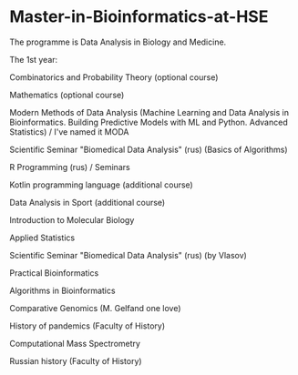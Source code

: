 # Master-in-Bioinformatics-at-HSE

The programme is Data Analysis in Biology and Medicine.

The 1st year:

Combinatorics and Probability Theory (optional course) 

Mathematics (optional course)

Modern Methods of Data Analysis (Machine Learning and Data Analysis in Bioinformatics. Building Predictive Models with ML and Python. Advanced Statistics) / I've named it MODA

Scientific Seminar "Biomedical Data Analysis" (rus) (Basics of Algorithms)

R Programming (rus) / Seminars

Kotlin programming language (additional course)

Data Analysis in Sport (additional course)

Introduction to Molecular Biology

Applied Statistics

Scientific Seminar "Biomedical Data Analysis" (rus) (by Vlasov)

Practical Bioinformatics

Algorithms in Bioinformatics

Comparative Genomics (M. Gelfand one love) 

History of pandemics (Faculty of History)

Computational Mass Spectrometry

Russian history (Faculty of History)

